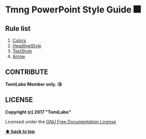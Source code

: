 # Tmng PowerPoint Style Guide :fireworks:

## Rule list

  1. [Colors](./rules/colors/colors.md)
  1. [HeadlineStyle](./rules/headline/headline.md)
  1. [TextStyle](./rules/textstyle/textstyle.md)
  1. [Arrow](./rules/arrow/arrow.md)

CONTRIBUTE
---

**TomiLabo Member only. :kissing_heart:**

LICENSE
---

**Copyright (c) 2017 "TomiLabo"**

Licensed under the [GNU Free Documentation License](./LICENSE.txt)

**[⬆ back to top](#rule-list)**
